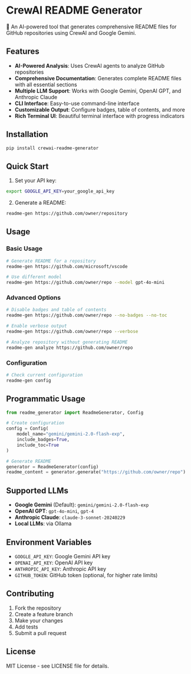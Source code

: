 # CrewAI README Generator

🚀 An AI-powered tool that generates comprehensive README files for GitHub repositories using CrewAI and Google Gemini.

## Features

- **AI-Powered Analysis**: Uses CrewAI agents to analyze GitHub repositories
- **Comprehensive Documentation**: Generates complete README files with all essential sections
- **Multiple LLM Support**: Works with Google Gemini, OpenAI GPT, and Anthropic Claude
- **CLI Interface**: Easy-to-use command-line interface
- **Customizable Output**: Configure badges, table of contents, and more
- **Rich Terminal UI**: Beautiful terminal interface with progress indicators

## Installation

```bash
pip install crewai-readme-generator
```

## Quick Start

1. Set your API key:
```bash
export GOOGLE_API_KEY=your_google_api_key
```

2. Generate a README:
```bash
readme-gen https://github.com/owner/repository
```

## Usage

### Basic Usage
```bash
# Generate README for a repository
readme-gen https://github.com/microsoft/vscode

# Use different model
readme-gen https://github.com/owner/repo --model gpt-4o-mini
```

### Advanced Options
```bash
# Disable badges and table of contents
readme-gen https://github.com/owner/repo --no-badges --no-toc

# Enable verbose output
readme-gen https://github.com/owner/repo --verbose

# Analyze repository without generating README
readme-gen analyze https://github.com/owner/repo
```

### Configuration
```bash
# Check current configuration
readme-gen config
```

## Programmatic Usage

```python
from readme_generator import ReadmeGenerator, Config

# Create configuration
config = Config(
    model_name="gemini/gemini-2.0-flash-exp",
    include_badges=True,
    include_toc=True
)

# Generate README
generator = ReadmeGenerator(config)
readme_content = generator.generate("https://github.com/owner/repo")
```

## Supported LLMs

- **Google Gemini** (Default): `gemini/gemini-2.0-flash-exp`
- **OpenAI GPT**: `gpt-4o-mini`, `gpt-4`
- **Anthropic Claude**: `claude-3-sonnet-20240229`
- **Local LLMs**: via Ollama

## Environment Variables

- `GOOGLE_API_KEY`: Google Gemini API key
- `OPENAI_API_KEY`: OpenAI API key
- `ANTHROPIC_API_KEY`: Anthropic API key
- `GITHUB_TOKEN`: GitHub token (optional, for higher rate limits)

## Contributing

1. Fork the repository
2. Create a feature branch
3. Make your changes
4. Add tests
5. Submit a pull request

## License

MIT License - see LICENSE file for details.
